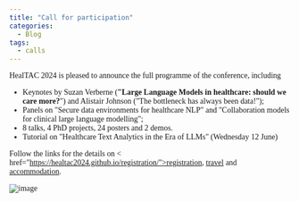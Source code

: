 ```yaml
---
title: "Call for participation"
categories:
  - Blog
tags:
  - calls
---
```

<html>
<!-- <link href='https://fonts.googleapis.com/css?family=Akaya Telivigala' rel='stylesheet'> -->
<head> 
<style>
    h1, h2, h3, h4, h5, h6 {
        font-family: 'Akaya Telivigala';
}
body {
    font-family: 'Akaya Telivigala';
} 
</style>
</head>
<body>
HealTAC 2024 is pleased to announce the full programme of the conference, including 
<ul>
<li>Keynotes by Suzan Verberne (<strong>"Large Language Models in healthcare: should we care more?</strong>") and Alistair Johnson ("The bottleneck has always been data!");
<li> Panels on "Secure data environments for healthcare NLP" and "Collaboration models for clinical large language modelling";
<li>8 talks, 4 PhD projects, 24 posters and 2 demos.
<li>Tutorial on "Healthcare Text Analytics in the Era of LLMs"  (Wednesday 12 June)
</ul>

Follow the links for the details on < href="https://healtac2024.github.io/registration/">registration</a>, <a href="https://healtac2024.github.io/venue/">travel</a> and <a href="https://healtac2024.github.io/accommodation/">accommodation</a>.
  
</body>
</html>


![image](https://github.com/healtac2024/healtac2024.github.io/assets/7965626/86051b35-a9dd-41de-be85-61620b7a526f)

